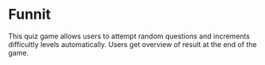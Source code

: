 # Funnit 

This quiz game allows users to attempt random questions and increments difficultly levels automatically. Users get overview of result at the end of the game.

